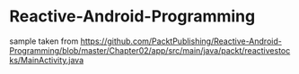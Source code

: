 # Reactive-Android-Programming
sample taken from https://github.com/PacktPublishing/Reactive-Android-Programming/blob/master/Chapter02/app/src/main/java/packt/reactivestocks/MainActivity.java
